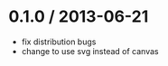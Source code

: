 
0.1.0 / 2013-06-21 
==================

 * fix distribution bugs
 * change to use svg instead of canvas
